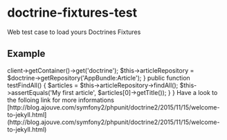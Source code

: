 # doctrine-fixtures-test

Web test case to load yours Doctrines Fixtures

## Example

<?php

namespace AppBundle\Tests\Functional\Repository;

use Doctrine\ORM\EntityRepository;
use DoctrineFixturesTest\FixtureTestCase;

    class ArticleRepositoryTest extends FixtureTestCase
    {
        /** @var EntityRepository */
        private $articleRepository;

        public function setUp()
        {
            parent::setUp();

            $doctrine = $this->client->getContainer()->get('doctrine');

            $this->articleRepository = $doctrine->getRepository('AppBundle:Article');
        }

        public function testFindAll()
        {
            $articles = $this->articleRepository->findAll();

            $this->assertEquals('My first article', $articles[0]->getTitle());
        }
    }
    
Have a look to the folloing link for more informations [http://blog.ajouve.com/symfony2/phpunit/doctrine2/2015/11/15/welcome-to-jekyll.html](http://blog.ajouve.com/symfony2/phpunit/doctrine2/2015/11/15/welcome-to-jekyll.html)
